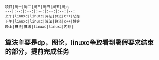     项目|周一|周二|周三|周四|周五|周六
    ---|:--:|:--:|:--:|:--:|:--:|--:
    上午|linuxc|linuxc|算法|算法|c++|总结
    下午|linuxc|linuxc|算法|算法|c++|博客
    晚上|算法|算法|linuxc|linuxc|内存|

## 算法主要是dp，图论，linuxc争取看到暑假要求结束的部分，提前完成任务
